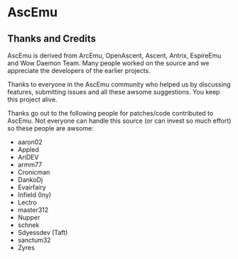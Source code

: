 # AscEmu
## Thanks and Credits

AscEmu is derived from ArcEmu, OpenAscent, Ascent, Antrix, EspireEmu and 
Wow Daemon Team. Many people worked on the source and we appreciate the
developers of the earlier projects.

Thanks to everyone in the AscEmu community who helped us by discussing features,
submitting issues and all these awsome suggestions. You keep this project alive.

Thanks go out to the following people for patches/code contributed to AscEmu.
Not everyone can handle this source (or can invest so much effort) so these
people are awsome:

- aaron02
- Appled
- AriDEV
- armm77
- Cronicman
- DankoDj
- Evairfairy
- Infield (Iny)
- Lectro
- master312
- Nupper
- schnek
- Sdyessdev (Taft)
- sanctum32
- Zyres
